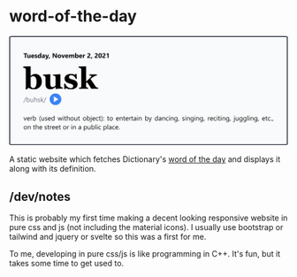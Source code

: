 # word-of-the-day

![A screenshot of the website taken at Tuesday, November 2nd, 2021](screenshot.png)

A static website which fetches Dictionary's [word of the day](https://www.dictionary.com/e/word-of-the-day/) and displays it along with its definition.

## /dev/notes

This is probably my first time making a decent looking responsive website in pure css and js (not including the material icons). I usually use bootstrap or tailwind and jquery or svelte so this was a first for me.

To me, developing in pure css/js is like programming in C++. It's fun, but it takes some time to get used to.